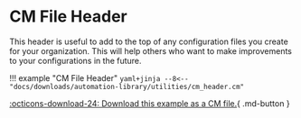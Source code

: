 # CM File Header

This header is useful to add to the top of any configuration files you create for your organization. This will help others who want to make improvements to your configurations in the future.

!!! example "CM File Header"
    ```yaml+jinja
    --8<-- "docs/downloads/automation-library/utilities/cm_header.cm"
    ```
    <div class="result" markdown>
      <span>
      [:octicons-download-24: Download this example as a CM file.](/downloads/automation-library/utilities/cm_header.cm){ .md-button }
      </span>
    </div>


